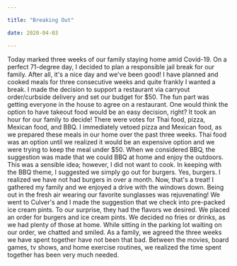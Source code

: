 ```yaml
---

title: "Breaking Out"

date: 2020-04-03

---
```


Today marked three weeks of our family staying home amid Covid-19. On a perfect 71-degree day, I decided to plan a responsible jail break for our family. After all, it's a nice day and we've been good! I have planned and cooked meals for three consecutive weeks and quite frankly I wanted a break.  I made the decision to support a restaurant via carryout order/curbside delivery and set our budget for $50. The fun part was getting everyone in the house to agree on a restaurant. One would think the option to have takeout food would be an easy decision, right? It took an hour for our family to decide! There were votes for Thai food, pizza, Mexican food, and BBQ. I immediately vetoed pizza and Mexican food, as we prepared these meals in our home over the past three weeks. Thai food was an option until we realized it would be an expensive option and we were trying to keep the meal under $50. When we considered BBQ, the suggestion was made that we could BBQ at home and enjoy the outdoors. This was a sensible idea; however, I did not want to cook.  In keeping with the BBQ theme, I suggested we simply go out for burgers. Yes, burgers. I realized we have not had burgers in over a month. Now, that's a treat! I gathered my family and we enjoyed a drive with the windows down. Being out in the fresh air wearing our favorite sunglasses was rejuvenating! We went to Culver's and I made the suggestion that we check into pre-packed ice cream pints. To our surprise, they had the flavors we desired. We placed an order for burgers and ice cream pints. We decided no fries or drinks, as we had plenty of those at home. While sitting in the parking lot waiting on our order, we chatted and smiled. As a family, we agreed the three weeks we have spent together have not been that bad. Between the movies, board games, tv shows, and home exercise routines, we realized the time spent together has been very much needed.
